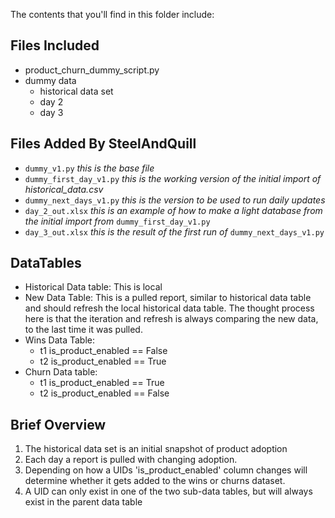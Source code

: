 The contents that you'll find in this folder include:

## Files Included
- product_churn_dummy_script.py
- dummy data
  - historical data set
  - day 2 
  - day 3
  
## Files Added By SteelAndQuill
- `dummy_v1.py` *this is the base file*
- `dummy_first_day_v1.py` *this is the working version of the initial import of historical_data.csv*
- `dummy_next_days_v1.py` *this is the version to be used to run daily updates*
- `day_2_out.xlsx` *this is an example of how to make a light database from the initial import from* `dummy_first_day_v1.py`
- `day_3_out.xlsx` *this is the result of the first run of* `dummy_next_days_v1.py`

## DataTables 
- Historical Data table: This is local
- New Data Table: This is a pulled report, similar to historical data table and should refresh the local historical data table.
  The thought process here is that the iteration and refresh is always comparing the new data, to the last time it was pulled.
- Wins Data Table: 
    - t1 is_product_enabled == False 
    - t2 is_product_enabled == True 
- Churn Data table:
    - t1 is_product_enabled == True 
    - t2 is_product_enabled == False 

## Brief Overview
1. The historical data set is an initial snapshot of product adoption
2. Each day a report is pulled with changing adoption. 
3. Depending on how a UIDs 'is_product_enabled' column changes will determine whether it gets added to the wins or churns dataset. 
  4. A UID can only exist in one of the two sub-data tables, but will always exist in the parent data table
